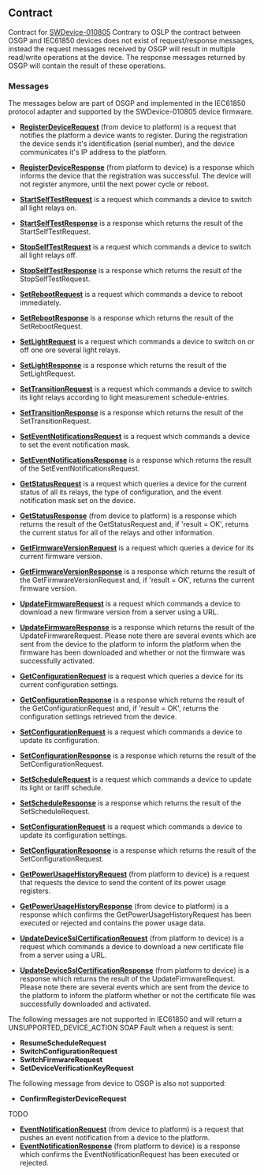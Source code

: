 ## Contract

Contract for [SWDevice-010805](./SWDevice-010805/SWDevice-010805.icd.md)
Contrary to OSLP the contract between OSGP and IEC61850 devices does not exist of request/response messages, instead the request messages received by OSGP will result in multiple read/write operations at the device. The response messages returned by OSGP will contain the result of these operations.

### Messages

The messages below are part of OSGP and implemented in the IEC61850 protocol adapter and supported by the SWDevice-010805 device firmware.

- **[RegisterDeviceRequest](./SWDevice-010805/RegisterDevice.md)** (from device to platform) is a request that notifies the platform a device wants to register. During the registration the device sends it's identification (serial number), and the device communicates it's IP address to the platform.
- **[RegisterDeviceResponse](./SWDevice-010805/RegisterDevice.md)** (from platform to device) is a response which informs the device that the registration was successful. The device will not register anymore, until the next power cycle or reboot.

- **[StartSelfTestRequest](./SWDevice-010805/StartSelfTest.md)** is a request which commands a device to switch all light relays on.
- **[StartSelfTestResponse](./SWDevice-010805/StartSelfTest.md)** is a response which returns the result of the StartSelfTestRequest.

- **[StopSelfTestRequest](./SWDevice-010805/StopSelfTest.md)** is a request which commands a device to switch all light relays off.
- **[StopSelfTestResponse](./SWDevice-010805/StopSelfTest.md)** is a response which returns the result of the StopSelfTestRequest.

- **[SetRebootRequest](./SWDevice-010805/SetReboot.md)** is a request which commands a device to reboot immediately.
- **[SetRebootResponse](./SWDevice-010805/SetReboot.md)** is a response which returns the result of the SetRebootRequest.

- **[SetLightRequest](./SWDevice-010805/SetLight.md)** is a request which commands a device to switch on or off one ore several light relays.
- **[SetLightResponse](./SWDevice-010805/SetLight.md)** is a response which returns the result of the SetLightRequest.

- **[SetTransitionRequest](./SWDevice-010805/SetTransition.md)** is a request which commands a device to switch its light relays according to light measurement schedule-entries.
- **[SetTransitionResponse](./SWDevice-010805/SetTransition.md)** is a response which returns the result of the SetTransitionRequest.

- **[SetEventNotificationsRequest](./SWDevice-010805/SetEventNotifications.md)** is a request which commands a device to set the event notification mask.
- **[SetEventNotificationsResponse](./SWDevice-010805/SetEventNotifications.md)** is a response which returns the result of the SetEventNotificationsRequest.

- **[GetStatusRequest](./SWDevice-010805/GetStatus.md)** is a request which queries a device for the current status of all its relays, the type of configuration, and the event notification mask set on the device.
- **[GetStatusResponse](./SWDevice-010805/GetStatus.md)** (from device to platform) is a response which returns the result of the GetStatusRequest and, if 'result = OK', returns the current status for all of the relays and other information.

- **[GetFirmwareVersionRequest](./SWDevice-010805/GetFirmwareVersion.md)** is a request which queries a device for its current firmware version.
- **[GetFirmwareVersionResponse](./SWDevice-010805/GetFirmwareVersion.md)** is a response which returns the result of the GetFirmwareVersionRequest and, if 'result = OK', returns  the current firmware version.

- **[UpdateFirmwareRequest](./SWDevice-010805/UpdateFirmware.md)** is a request which commands a device to download a new firmware version from a server using a URL.
- **[UpdateFirmwareResponse](./SWDevice-010805/UpdateFirmware.md)** is a response which returns the result of the UpdateFirmwareRequest. Please note there are several events which are sent from the device to the platform to inform the platform when the firmware has been downloaded and whether or not the firmware was successfully activated.

- **[GetConfigurationRequest](./SWDevice-010805/GetConfiguration.md)** is a request which queries a device for its current configuration settings.
- **[GetConfigurationResponse](./SWDevice-010805/GetConfiguration.md)** is a response which returns the result of the GetConfigurationRequest and, if 'result = OK', returns the configuration settings retrieved from the device.

- **[SetConfigurationRequest](./SWDevice-010805/SetConfiguration.md)** is a request which commands a device to update its configuration.
- **[SetConfigurationResponse](./SWDevice-010805/SetConfiguration.md)** is a response which returns the result of the SetConfigurationRequest.

- **[SetScheduleRequest](./SWDevice-010805/SetSchedule.md)** is a request which commands a device to update its light or tariff schedule.
- **[SetScheduleResponse](./SWDevice-010805/SetSchedule.md)** is a response which returns the result of the SetScheduleRequest.

- **[SetConfigurationRequest](./SWDevice-010805/SetConfiguration.md)** is a request which commands a device to update its configuration settings.
- **[SetConfigurationResponse](./SWDevice-010805/SetConfiguration.md)** is a response which returns the result of the SetConfigurationRequest.

- **[GetPowerUsageHistoryRequest](./SWDevice-010805/GetPowerUsageHistory.md)** (from platform to device) is a request that requests the device to send the content of its power usage registers.
- **[GetPowerUsageHistoryResponse](./SWDevice-010805/GetPowerUsageHistory.md)** (from device to platform) is a response which confirms the GetPowerUsageHistoryRequest has been executed or rejected and contains the power usage data.

- **[UpdateDeviceSslCertificationRequest](./SWDevice-010805/UpdateDeviceSslCertification.md)** (from platform to device) is a request which commands a device to download a new certificate file from a server using a URL.
- **[UpdateDeviceSslCertificationResponse](./SWDevice-010805/UpdateDeviceSslCertification.md)** (from platform to device) is a response which returns the result of the UpdateFirmwareRequest. Please note there are several events which are sent from the device to the platform to inform the platform whether or not the certificate file was successfully downloaded and activated.

The following messages are not supported in IEC61850 and will return a UNSUPPORTED_DEVICE_ACTION SOAP Fault when a request is sent:
- **ResumeScheduleRequest**
- **SwitchConfigurationRequest**
- **SwitchFirmwareRequest**
- **SetDeviceVerificationKeyRequest**

The following message from device to OSGP is also not supported:
- **ConfirmRegisterDeviceRequest**

TODO

- **[EventNotificationRequest](./v0.6.1/EventNotification.md)** (from device to platform) is a request that pushes an event notification from a device to the platform.
- **[EventNotificationResponse](./v0.6.1/EventNotification.md)** (from platform to device) is a response which confirms the EventNotificationRequest has been executed or rejected.

